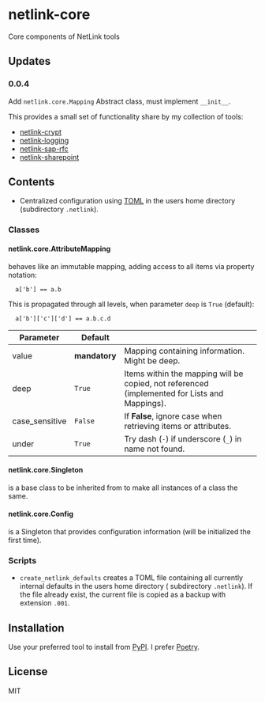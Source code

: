 # netlink-core

Core components of NetLink tools

## Updates

### 0.0.4

Add `netlink.core.Mapping` Abstract class, must implement `__init__`.

This provides a small set of functionality share by my collection of tools:

- [netlink-crypt](https://pypi.org/project/netlink-crypt/)
- [netlink-logging](https://pypi.org/project/netlink-logging/)
- [netlink-sap-rfc](https://pypi.org/project/netlink-sap-rfc/)
- [netlink-sharepoint](https://pypi.org/project/netlink-sharepoint/)

## Contents

- Centralized configuration using [TOML](https://toml.io/en/)
  in the users home directory (subdirectory `.netlink`).

### Classes

#### netlink.core.AttributeMapping

behaves like an immutable mapping, adding access to all items via property notation:

      a['b'] == a.b

This is propagated through all levels, when parameter `deep` is `True` (default):

      a['b']['c']['d'] == a.b.c.d

| Parameter      | Default        |                                                                                               |
|----------------|----------------|-----------------------------------------------------------------------------------------------|
| value          | **mandatory**  | Mapping containing information. Might be deep.                                                |
| deep           | `True`         | Items within the mapping will be copied, not referenced (implemented for Lists and Mappings). |
| case_sensitive | `False`        | If **False**, ignore case when retrieving items or attributes.                                |
| under          | `True`         | Try dash (`-`) if underscore (`_`) in name not found. |

#### netlink.core.Singleton

is a base class to be inherited from to make all instances of a class the same.

#### netlink.core.Config

is a Singleton that provides configuration information (will be initialized the first time).

### Scripts

- `create_netlink_defaults` creates a TOML file containing all currently internal defaults in the users home directory (
  subdirectory `.netlink`). If the file already exist, the current file is copied as a backup with extension `.001`.

## Installation

Use your preferred tool to install from [PyPI](https://pypi.org/). I prefer [Poetry](https://python-poetry.org/).

[//]: # (## Roadmap)

[//]: # (## Contributing)

## License

MIT
